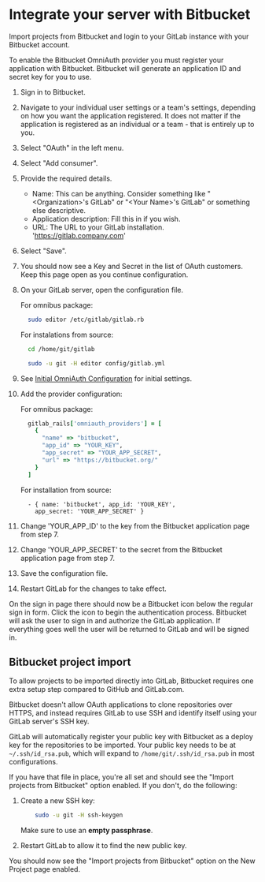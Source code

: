 # Integrate your server with Bitbucket

Import projects from Bitbucket and login to your GitLab instance with your Bitbucket account.

To enable the Bitbucket OmniAuth provider you must register your application with Bitbucket. 
Bitbucket will generate an application ID and secret key for you to use.

1.  Sign in to Bitbucket.

1.  Navigate to your individual user settings or a team's settings, depending on how you want the application registered. It does not matter if the application is registered as an individual or a team - that is entirely up to you.

1.  Select "OAuth" in the left menu.

1.  Select "Add consumer".

1.  Provide the required details.
    - Name: This can be anything. Consider something like "\<Organization\>'s GitLab" or "\<Your Name\>'s GitLab" or something else descriptive.
    - Application description: Fill this in if you wish.
    - URL: The URL to your GitLab installation. 'https://gitlab.company.com'
1.  Select "Save".

1.  You should now see a Key and Secret in the list of OAuth customers. 
    Keep this page open as you continue configuration. 

1.  On your GitLab server, open the configuration file.

    For omnibus package:

    ```sh
      sudo editor /etc/gitlab/gitlab.rb
    ```

    For instalations from source:

    ```sh
      cd /home/git/gitlab

      sudo -u git -H editor config/gitlab.yml
    ```

1.  See [Initial OmniAuth Configuration](omniauth.md#initial-omniauth-configuration) for initial settings.

1.  Add the provider configuration:

    For omnibus package:

    ```ruby
      gitlab_rails['omniauth_providers'] = [
        {
          "name" => "bitbucket",
          "app_id" => "YOUR_KEY",
          "app_secret" => "YOUR_APP_SECRET",
          "url" => "https://bitbucket.org/"
        }
      ]
    ```

    For installation from source:

    ```
      - { name: 'bitbucket', app_id: 'YOUR_KEY',
        app_secret: 'YOUR_APP_SECRET' }
    ```

1.  Change 'YOUR_APP_ID' to the key from the Bitbucket application page from step 7.

1.  Change 'YOUR_APP_SECRET' to the secret from the Bitbucket application page from step 7.

1.  Save the configuration file.

1.  Restart GitLab for the changes to take effect.

On the sign in page there should now be a Bitbucket icon below the regular sign in form. 
Click the icon to begin the authentication process. Bitbucket will ask the user to sign in and authorize the GitLab application. 
If everything goes well the user will be returned to GitLab and will be signed in.

## Bitbucket project import

To allow projects to be imported directly into GitLab, Bitbucket requires one extra setup step compared to GitHub and GitLab.com. 

Bitbucket doesn't allow OAuth applications to clone repositories over HTTPS, and instead requires GitLab to use SSH and identify itself using your GitLab server's SSH key.

GitLab will automatically register your public key with Bitbucket as a deploy key for the repositories to be imported. Your public key needs to be at `~/.ssh/id_rsa.pub`, which will expand to `/home/git/.ssh/id_rsa.pub` in most configurations.

If you have that file in place, you're all set and should see the "Import projects from Bitbucket" option enabled. If you don't, do the following:

1. Create a new SSH key:

    ```sh
        sudo -u git -H ssh-keygen
    ```

    Make sure to use an **empty passphrase**.

2. Restart GitLab to allow it to find the new public key.

You should now see the "Import projects from Bitbucket" option on the New Project page enabled.